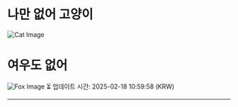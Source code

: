 
# 나만 없어 고양이

![Cat Image](https://cdn2.thecatapi.com/images/amr.gif)

# 여우도 없어
![Fox Image](https://randomfox.ca/images/88.jpg)
⏳ 업데이트 시간: 2025-02-18 10:59:58 (KRW)

---
